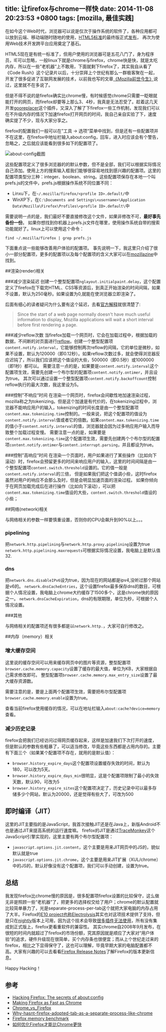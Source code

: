 title: 让firefox与chrome一样快
date: 2014-11-08 20:23:53 +0800
tags: [mozilla, 最佳实践]
---

在如今这个Web时代，浏览器可以说是仅次于操作系统的软件了，各种应用都可以放到云端、移动端随时随地的使用，[HTML5标准](http://www.w3.org/TR/html5/)的最终版正式[发布](http://www.w3.org/blog/news/archives/4167)， 再次为使用Web技术开发跨平台应用奠定了基石。

HTML5现在是有统一标准了，但用户使用的浏览器可是五花八门了，身为程序员，IE可以忽略，一般linux下就是chrome与firefox，chrome快是快，就是太吃内存，所以在一些”老机器“上不敢用，下面就剩下firefox了，其实我自从看了《Code Rush》这个记录片以后，十分崇拜上个世纪有那么一群极客聚在一起，开发了很多促进了互联网发展的技术，以前我也写的文章[《Mozilla前世今生》](/blog/2014/09/14/mozilla-history/)说过，这里就不在多说了。

但是不得不说的是firefox确实比chrome慢，有时候感觉chrome只需要一眨眼就能打开的网页，而firefox却要等上那么3、4秒，我真是无法忍受了。趁着这几天开发[gooreplacer](/gooreplacer/)这个插件，又深入了解了下firefox一些工作机制，发现我们可以在不升级内存的情况下加速firefox打开网页的时间，我自己亲自实验了下，速度确实提了不少，现与大家分享之。

firefox的配置我们一般可以在”工具 -> 选项“菜单中找到，但是还有一些配置项并不在这里，在firefox中地址栏输入about:config，回车，进入时应该会有个警告，忽略之，之后就应该能看到很多如下的配置项了。

<img src="http://img04.taobaocdn.com/imgextra/i4/581166664/TB2L8ImaVXXXXcqXpXXXXXXXXXX_!!581166664.png" alt=" about-config截图"/>

这些配置项定义了很多浏览器的的默认参数，但不是全部，我们可以根据实际情况自己添加。使用上方的搜索输入框我们能够很容易地找到感兴趣的配置项。这里的配置项类型分三种：integer、boolean、string。这些配置项保存在本地一个叫prefs.js的文件中，prefs.js根据操作系统不同位置不同：
- Linxu下，在`~/.mozilla/firefox/<profile ID>.default/`中
- WinXP下，在`C:\Documents and Settings\<username>\Application Data\Mozilla\Firefox\Profiles\<profile ID>.default\`中

需要说明一点的是，我们最好不要直接修改这个文件，如果非修改不可，**最好事先备份一份**。
如果你想找到你机器上prefs.js文件在哪里，使用操作系统自带的搜索功能就好了。linux上可以使用这个命令：

    find ~/.mozilla/firefox | grep prefs.js

下面重点说一些能够改善用户体验的配置项。
事先说明一下，我这里只介绍了很小一部分配置项，更多的配置项以及每个配置项的含义大家可以在[mozillazine](http://kb.mozillazine.org/Category:Preferences)中找到。

##渲染(render)相关

###减少渲染延迟
创建一个整型配置项`nglayout.initialpaint.delay`，这个配置定义了firefox在下载完HTML、CSS等资源后，到真正开始渲染的时间间隔，如果不设置，默认为250毫秒。如果设置为0,就能在使浏览器立即渲染了。

后面有细心的读者疑问为什么要有这个延迟，去看[官方解释](http://kb.mozillazine.org/Nglayout.initialpaint.delay)就很清楚了:
> Since the start of a web page normally doesn't have much useful information to display, Mozilla applications will wait a short interval before first rendering a page.

###减少reflow次数
当firefox加载一个网页时，它会在加载过程中，根据加载的数据，不间断的对页面进行[reflow](http://www.blueidea.com/tech/web/2007/4950.asp)。创建一个整型配置项`content.notify.interval`，它能够控制两次reflow的间隔，它的单位是微秒，如果不设置，默认为120000（即0.12秒）。如果reflow次数过多，就会使得浏览器反应迟钝了，所以我们应该把这个值设的大些，500000（即0.5秒）或1000000（即1秒）都可以。
需要注意一点的是，如果要是`content.notify.interval`这个配置项生效，需要先创建一个布尔型的配置项`content.notify.ontimer`，并且设为true。
其次可以通过设置一个整型配置项`content.notify.backoffcount`控制reflow执行的最大次数，我这里设为5。

###控制”不响应“时间
在渲染一个网页时，firefox会间歇性地加速渲染过程，mozilla称之为tokenizing。但是这个加速是有代价的，在tokenizing过程中，浏览器不能响应用户的输入，tokenizing的时间长度是由一个整型配置项`content.max.tokenizing.time`控制的。一般来说，把这个配置项的值设为`content.notify.interval`值或者它的倍数。如果`content.max.tokenizing.time`的值小于`content.notify.interval`的值，浏览器就会因为过多响应用户输入而导致整个加载过程变慢。
需要注意一点的是，如果要是`content.max.tokenizing.time`这个配置项生效，需要先创建两个个布尔型的配置项`content.notify.ontimer`与`content.interrupt.parsing`，并且都设为true。

###控制”高响应“时间
在渲染一个页面时，用户如果进行了某些操作（比如向下滚动）时，firefox会预留更多的时间来响应用户的输入，这里的时间间隔是由一个整型配置项`content.switch.threshold`设置的。它的值一般是`content.notify.interval`的三倍，  但是如果我们把这个值调小些，这时firefox虽然对用户的响应不会那么及时，但是会明显加速页面的渲染过程。
如果你倾向于在网页加载完成后在进行操作（比如向下滚动），可以把`content.max.tokenizing.time`值设的大些，`content.switch.threshold`值设的小些；

##网络(network)相关

与网络相关的参数一样要慎重设置，否则你的CPU会飙升到90%以上。。。

### pipelining
把`network.http.pipelining`与`network.http.proxy.pipelining`设置为true
`network.http.pipelining.maxrequests`可根据实际情况设置，我电脑上是默认值32.

### dns
把`network.dns.disableIPv6`设为true，因为现在的网站都是ipv4,没听过那个网站是v6的。
`network.dnsCacheEntries`，这个设置firefox最多保存dns的数目，可根据个人情况设置，我电脑上chrome大约缓存了1500多个，这是chrome快的原因之一。
`network.dnsCacheExpiration`，dns的有限期限，单位为秒，可根据个人情况设置。

###其他

与网络相关的配置项还有很多都是以`network.http.`，大家可自行修改之。

##内存（memory）相关

### 增大缓存空间

这里说的缓存空间可以用来缓存网页中的图片等资源，整型配置项`browser.cache.memory.capacity`设置了缓存的最大值，单位为KB，大家根据自己需求修改即可。
整型配置项`browser.cache.memory.max_entry_size`设置了最大缓存资源数。

需要注意的是，要是上面两个配置项生效，需要把布尔型配置项`browser.cache.memory.enable`设置为true。

查看当前firefox使用缓存的情况，可以在地址栏输入`about:cache?device=memory` 查看。

### 减少历史记录

firefox会把我们已经访问过得网页缓存起来，这样是加速我们下次打开的速度，但是默认的参数有些粗暴了，可以适当修改，毕竟这些东西都是占用内存的。主要有下面三个（如果某个配置项不存在，就用的是默认值）：
- `browser.history_expire_days`这个配置项设置缓存失效的时间，默认为180，可以改为5天。
- `browser.history_expire_days_min`很明显，这是个配置项限制了最小的失效天数，默认90，可改为5
- `browser.history_expire_sites`这个配置项决定了，历史记录中可以最多存储多少个网站，默认为20000，还是觉得有些大了，可改为500


## 即时编译（JIT）

这里的JIT主要指的是JavaScript，我首次接触JIT还是在Java上，新版Android不也是通过JIT来提高系统的运行速度嘛。
firefox的JIT是通过[TraceMonkey](https://wiki.mozilla.org/JavaScript:TraceMonkey)这个JavaScript引擎实现的，这里主要有两个布尔型配置项：
- `javascript.options.jit.content`，这个主要是用来JIT网页中的JS的，貌似默认就是true
- `javascript.options.jit.chrome`，这个主要是用来JIT扩展（XUL/chrome）中的JS的，默认好像没有这个配置项，我们可以手动创建，设置为true。



## 总结

我发现firefox比chrome慢的原因是，很多配置项firefox设置的比较保守，这么做无非是照顾一些“老机器”了，把更多的选择权交给了用户；chrome的默认配置就比较简单暴力了，光是separate-process-per-tab这个就把大家电脑的内存占用了大半。Firefox的[E10 project也称Electrolysis](https://wiki.mozilla.org/Electrolysis)其实也对这项技术提供了支持，但是只在[nightly](http://nightly.mozilla.org/)版本上可用，因为这个技术会导致[很多插件无法使用](https://developer.mozilla.org/en-US/Add-ons/Working_with_multiprocess_Firefox)，所有没有集成到正式版上，firefox更看重软件的兼容性。
其实chrome自2008年9月发布，在很短的时间内就超过了firefox的市场份额，究其原因就是顺应了大家对“用户体验”的追求，硬件升级现在很简单，买个内存条也很便宜；而从上个世纪走过来的firefox，相比之下显得保守了，这也可以理解，毕竟早期大家的电脑配置都不高。大家有兴趣的可以去看看[Firefox Release Notes](https://www.mozilla.org/en-US/firefox/releases/)了解Firefox的版本更新信息。

Happy Hacking！

## 参考

- [Hacking Firefox: The secrets of about:config](http://www.computerworld.com/article/2541429/networking/hacking-firefox--the-secrets-of-about-config.html)
- [Making Firefox as Fast as Chrome](http://wikimatze.de/making-firefox-as-fast-as-chrome/)
- [Chrome_vs_Firefox](https://www.wikivs.com/wiki/Chrome_vs_Firefox)
- [Why-hasnt-firefox-adopted-tab-as-a-separate-process-like-chrome](http://www.quora.com/Mozilla-Firefox-Why-hasnt-firefox-adopted-a-chrome-like-model-of-having-each-tab-as-a-separate-process)
- [Firefox memory benchmark](https://areweslimyet.com/)
- [如何优化Firefox才能比Chrome更快](http://www.kuqin.com/shuoit/20091006/70402.html)
